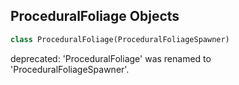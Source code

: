 ## ProceduralFoliage Objects

```python
class ProceduralFoliage(ProceduralFoliageSpawner)
```

deprecated: 'ProceduralFoliage' was renamed to 'ProceduralFoliageSpawner'.

<a id="unreal.ProceduralFoliageVolume"></a>